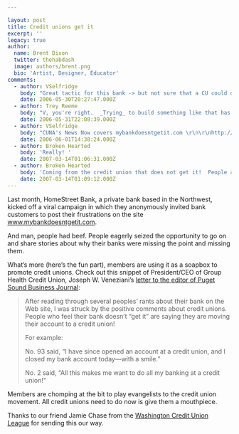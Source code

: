 ```yaml
---

layout: post
title: Credit unions get it
excerpt: ''
legacy: true
author:
  name: Brent Dixon
  twitter: thehabdash
  image: authors/brent.png
  bio: 'Artist, Designer, Educator'
comments:
  - author: VSelfridge
    body: "Great tactic for this bank -> but not sure that a CU could do something similar?\r\n\r\nMy hunch says that if a CUs started a similar viral campaign saying \"banks don't get it\" - but XYZ credit union does - it would give ammo to the Bank vs. CUs war in the press? (And probably digress into to taxation...) \r\n\r\nI love the viral tactic though - and it is always terrific to see satisfied/happy credit union members spreading the good word! "
    date: 2006-05-30T20:27:47.000Z
  - author: Trey Reeme
    body: "V, you're right.  _Trying_ to build something like that has backfire written all over it (think the Chevy user-generated ads from a few months ago.  Yikes!  \"Here's one of the thousands\":http://youtube.com/watch?v=DSYUu8XmZG0&search=chevy%20tahoe not used like GM thought they would be)."
    date: 2006-05-31T22:08:39.000Z
  - author: VSelfridge
    body: "CUNA's News Now covers mybankdoesntgetit.com \r\n\r\nhttp://www.cuna.org/newsnow/06/system053106-10.html?ref=hed"
    date: 2006-06-01T14:38:24.000Z
  - author: Broken Hearted
    body: 'Really! '
    date: 2007-03-14T01:06:31.000Z
  - author: Broken Hearted
    body: 'Coming from the credit union that does not get it!  People are leaving right and left from there... perhaps they should look at the bosses and ask themselves do they really get it.  The place sucks to work at.'
    date: 2007-03-14T01:09:12.000Z
---
```


<p>Last month, HomeStreet Bank, a private bank based in the Northwest, kicked off a viral campaign in which they anonymously invited bank customers to post their frustrations on the site <a href="http://www.mybankdoesntgetit.com">www.mybankdoesntgetit.com</a>.</p>
<p>And man, people had beef. People eagerly seized the opportunity to go on and share stories about why their banks were missing the point and missing them.</p>
<p>What&#8217;s more (here&#8217;s the fun part), members are using it as a soapbox to promote credit unions. Check out this snippet of President/CEO of Group Health Credit Union, Joseph W. Veneziani&#8217;s <a href="http://seattle.bizjournals.com/seattle/stories/2006/05/22/editorial8.html">letter to the editor of Puget Sound Business Journal</a>:</p>
<blockquote><p/>After reading through several peoples&#8217; rants about their bank on the Web site, I was struck by the positive comments about credit unions. People who feel their bank doesn&#8217;t &#8220;get it&#8221; are saying they are moving their account to a credit union!
<p/>For example:
<p/>No. 93 said, &#8220;I have since opened an account at a credit union, and I closed my bank account today&#8212;with a smile.&#8221; 
<p/>No. 2 said, &#8220;All this makes me want to do all my banking at a credit union!&#8221; </blockquote>
<p>Members are chomping at the bit to play evangelists to the credit union movement. All credit unions need to do now is give them a mouthpiece.</p>
<p>Thanks to our friend Jamie Chase from the <a href="http://www.waleague.org/">Washington Credit Union League</a> for sending this our way.</p>
